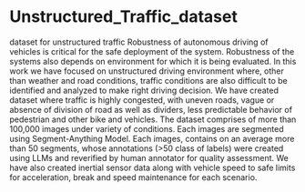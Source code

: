 # Unstructured_Traffic_dataset
dataset for unstructured traffic
Robustness of autonomous driving of vehicles is critical for the safe deployment of the system. Robustness of the systems also depends on environment for which it is being evaluated. In this work we have focused on unstructured driving environment where, other than weather and road conditions, traffic conditions are also difficult to be identified and analyzed to make right driving decision. We have created dataset where traffic is highly congested, with uneven roads, vague or absence of division of road as well as dividers, less predictable behavior of pedestrian and other bike and vehicles. The dataset comprises of more than 100,000 images under variety of conditions. Each images are segmented using Segment-Anything Model. Each images, contains on an average more than 50 segments, whose annotations (>50 class of labels) were created using LLMs and reverified by human annotator for quality assessment. We have also created inertial sensor data along with vehicle speed to safe limits for acceleration, break and speed maintenance for each scenario.
